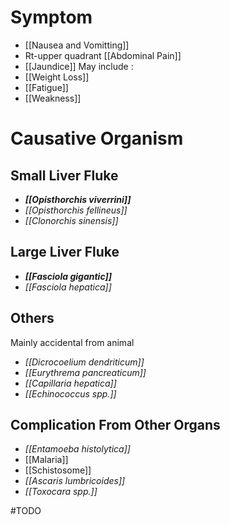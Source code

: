 # Symptom
- [[Nausea and Vomitting]]
- Rt-upper quadrant [[Abdominal Pain]]
- [[Jaundice]]
May include :
- [[Weight Loss]]
- [[Fatigue]]
- [[Weakness]]

# Causative Organism
## Small Liver Fluke
- ***[[Opisthorchis viverrini]]***
- *[[Opisthorchis fellineus]]*
- *[[Clonorchis sinensis]]*

## Large Liver Fluke
- ***[[Fasciola gigantic]]***
- *[[Fasciola hepatica]]*

## Others
Mainly accidental from animal
- *[[Dicrocoelium dendriticum]]*
- *[[Eurythrema pancreaticum]]*
- *[[Capillaria hepatica]]*
- *[[Echinococcus spp.]]*

## Complication From Other Organs
- *[[Entamoeba histolytica]]*
- [[Malaria]]
- [[Schistosome]]
- *[[Ascaris lumbricoides]]*
- *[[Toxocara spp.]]*

#TODO 